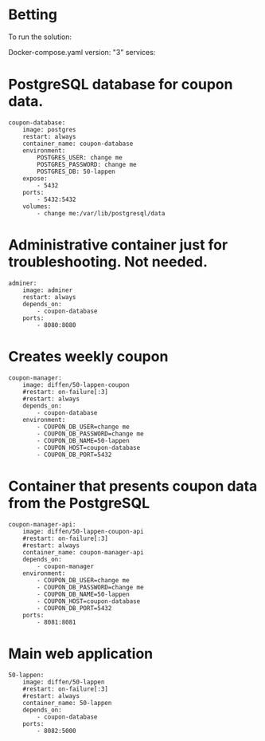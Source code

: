 # Betting
To run the solution:

Docker-compose.yaml
version: "3"
services:
# PostgreSQL database for coupon data.
    coupon-database:
        image: postgres
        restart: always
        container_name: coupon-database
        environment:
            POSTGRES_USER: change me
            POSTGRES_PASSWORD: change me
            POSTGRES_DB: 50-lappen
        expose:
            - 5432
        ports: 
            - 5432:5432
        volumes:
            - change me:/var/lib/postgresql/data

# Administrative container just for troubleshooting. Not needed.
    adminer:
        image: adminer
        restart: always
        depends_on:
            - coupon-database
        ports:
            - 8080:8080

# Creates weekly coupon
    coupon-manager:
        image: diffen/50-lappen-coupon
        #restart: on-failure[:3]
        #restart: always
        depends_on: 
            - coupon-database
        environment:
            - COUPON_DB_USER=change me
            - COUPON_DB_PASSWORD=change me
            - COUPON_DB_NAME=50-lappen
            - COUPON_HOST=coupon-database
            - COUPON_DB_PORT=5432

# Container that presents coupon data from the PostgreSQL 
    coupon-manager-api:
        image: diffen/50-lappen-coupon-api
        #restart: on-failure[:3]
        #restart: always
        container_name: coupon-manager-api
        depends_on: 
            - coupon-manager
        environment:
            - COUPON_DB_USER=change me
            - COUPON_DB_PASSWORD=change me
            - COUPON_DB_NAME=50-lappen
            - COUPON_HOST=coupon-database
            - COUPON_DB_PORT=5432
        ports:
            - 8081:8081

# Main web application
    50-lappen:
        image: diffen/50-lappen
        #restart: on-failure[:3]
        #restart: always
        container_name: 50-lappen
        depends_on: 
            - coupon-database
        ports:
            - 8082:5000